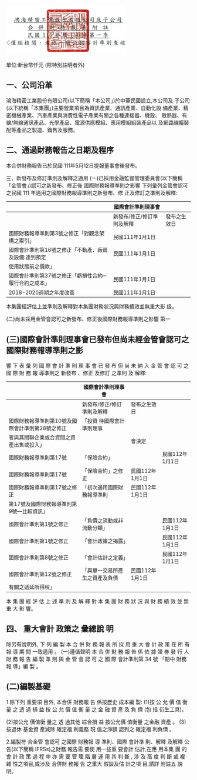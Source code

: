 

![0_image_0.png](0_image_0.png)

單位:新台幣仟元
(除特別註明者外)

## 一、公司沿革

鴻海精密工業股份有限公司(以下簡稱「本公司」)於中華民國設立,本公司及 子公司(以下統稱「本集團」)主要營業項目為資訊產業、通訊產業、自動化設 備產業、精密機械產業、汽車產業與消費性電子產業有關之各種連接器、機殼、
散熱器、有線/無線通訊產品、光學產品、電源供應模組、應用模組組裝產品以 及網路線纜裝配等產品之製造、銷售及服務。

## 二、通過財務報告之日期及程序

本合併財務報告已於民國 111年5月12日提報董事會後發布。

三、新發布及修訂準則及解釋之適用
(一)已採用金融監督管理委員會(以下簡稱「金管會」)認可之新發布、修正後 國際財務報導準則之影響 下列彙列金管會認可之民國 111 年適用之國際財務報導準則之新發布、修 正及修訂之準則及解釋:

|                                                       | 國際會計準則理事會         |              |
|-------------------------------------------------------|----------------------------|--------------|
|                                                       | 新發布/修正/修訂準則及解釋 | 發布之生效日 |
| 國際財務報導準則第3號之修正「對觀念架構之索引」       | 民國111年1月1日            |              |
| 國際會計準則第16號之修正「不動產、廠房及設備:達到預定 | 民國111年1月1日            |              |
| 使用狀態前之價款」                                    |                            |              |
| 國際會計準則第37號之修正「虧損性合約─履行合約之成本」 | 民國111年1月1日            |              |
| 2018-2020週期之年度改善                               | 民國111年1月1日            |              |

本集團經評估上並準則及解釋對本集團財務狀況與財務績效並無重大影 级。

(二)尚未採用金管會認可之新發布、修正後國際財務報導準則之影響 第一

## (三)國際會計準則理事會已發布但尚未經金管會認可之國際財務報導準則之影

響 下 表 彙 列 國 際 會 計 準 則 理 事 會 已 發 布 但 尚 未 納 入 金 管 會 認 可 之 國 際 財 務 報 導準則之 新發布 、修正 及修訂 之準則 及 解釋:

|                                                  | 國際會計準則理事會             |                 |                 |
|--------------------------------------------------|--------------------------------|-----------------|-----------------|
|                                                  | 新發布/修正/修訂準則及解釋     | 發布之生效日    |                 |
| 國際財務報導準則第10號及國際會計準則第28號之修正 | 「投資 待國際會計準則理事      |                 |                 |
| 者與其關聯企業或合資間之資產出售或投入」         |                                | 會決定          |                 |
| 國際財務報導準則第17號                           | 「保險合約」                   |                 | 民國112年1月1日 |
| 國際財務報導準則第17號                           | 「保險合約」之修正             | 民國112年1月1日 |                 |
| 國際財務報導準則第17號之修正                     | 「初次適用國際財務報導準則     | 民國112年1月1日 |                 |
| 第17號及國際財務報導準則第9號—比較資訊」         |                                |                 |                 |
| 國際會計準則第1號之修正                          | 「負債之流動或非流動分類」     |                 | 民國112年1月1日 |
| 國際會計準則第1號之修正                          | 「會計政策之揭露」             |                 | 民國112年1月1日 |
| 國際會計準則第8號之修正                          | 「會計估計之定義」             |                 | 民國112年1月1日 |
| 國際會計準則第12號之修正                         | 「與單一交易所產生之資產及負債 | 民國112年1月1日 |                 |
| 有關之遞延所得稅」                               |                                |                 |                 |

本 集 團 經 評 估 上 述 準 則 及 解 釋 對 本 集 團 財 務 狀 況 與 財 務 績 效 並 無 重 大 影 響。

## 四、 重大會計 政策之 彙總說 明

除另有說明外, 下 列 編 製 本 合 併 財 務 報 表 所 採 用 重 大 會 計 政 策 在 所 有 報 導 期 間 一致適用 。 (一)遵循聲明 本 合 併 財 務 報 告 係 依 據 證 券 發 行 人 財 務 報 告 編 製 準 則 與 金 管 會 認 可 之 國 際 會計準則第 34 號 「期中 財務報 導」編 製 。

## (二)編製基礎

1.除下列 重要項 目外, 本合併 財務報 告 係按歷史 成本編 製:
(1)按 公 允 價 值 衡 量 之 透 過 損 益 按 公 允 價 值 衡 量 之 金 融 資 產 及 負 債 (包 括 衍生工具)。

(2)按公允 價值衡 量之 透 過其他 綜合損 益 按公允價 值衡量 之金融 資產 。 (3)按退休 基金資 產減除 確定福 利義務 現 值之淨額 認列之 確定福 利負債 。

2.編製符 合金管 會認可 之國際 財務報 導 準則、國際 會計準 則、解釋 及解釋 公 告(以下簡稱 IFRSs)之財務 報告需 要使 用一些重 要會計 估計,在應 用本集 團 的 會 計 政 策 過 程 中 亦 需 要 管 理 階 層 運 用 其 判 斷 , 涉 及 高 度 判 斷 或 複 雜 性之項目,或涉及 合併財 務報 告 之重大 假設及估 計之項 目,請詳 附註五 說 明。